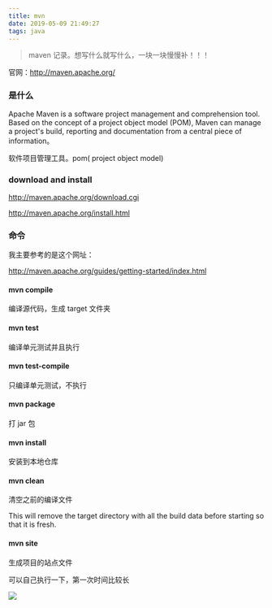 ```yaml
---
title: mvn
date: 2019-05-09 21:49:27
tags: java
---
```


> maven 记录。想写什么就写什么，一块一块慢慢补！！！


官网：http://maven.apache.org/


### 是什么

Apache Maven is a software project management and comprehension tool. Based on the concept of a project object model (POM), Maven can manage a project's build, reporting and documentation from a central piece of information。


软件项目管理工具。pom( project object model)

### download and install 

http://maven.apache.org/download.cgi

http://maven.apache.org/install.html

<!--more-->
### 命令

我主要参考的是这个网址：

http://maven.apache.org/guides/getting-started/index.html

#### mvn compile 

编译源代码，生成 target 文件夹

#### mvn test

编译单元测试并且执行

#### mvn test-compile

只编译单元测试，不执行

#### mvn package

打 jar 包

#### mvn install 

安装到本地仓库

#### mvn clean

清空之前的编译文件

This will remove the target directory with all the build data before starting so that it is fresh.

#### mvn site  

生成项目的站点文件

可以自己执行一下，第一次时间比较长

![](https://beer-1256523277.cos.ap-shanghai.myqcloud.com/beer/blog/mvn_site.png
)

